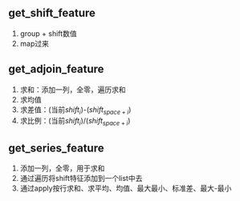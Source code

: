 ## get_shift_feature
1. group + shift数值
2. map过来

## get_adjoin_feature
1. 求和：添加一列，全零，遍历求和
2. 求均值
3. 求差值：(当前$shift_i$)-($shift_{space+i}$)
4. 求比例：(当前$shift_i$)/($shift_{space+i}$)

## get_series_feature
1. 添加一列，全零，用于求和
2. 通过遍历将shift特征添加到一个list中去
3. 通过apply按行求和、求平均、均值、最大最小、标准差、最大-最小